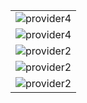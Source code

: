 <table>
<tr>
    <td><img src="https://github.com/suraj-khot-19/img/blob/main/provider4.gif" alt="provider4"></td>
</tr>

<tr>
    <td><img src="https://github.com/suraj-khot-19/img/blob/main/provider5.gif" alt="provider4"></td>
</tr>
<tr>
    <td><img src="https://github.com/suraj-khot-19/img/blob/main/provider2.gif" alt="provider2"></td>
</tr>
<tr>
    <td><img src="https://github.com/suraj-khot-19/img/blob/main/provider3.gif" alt="provider2"></td>
</tr>
<tr>
    <td><img src="https://github.com/suraj-khot-19/img/blob/main/provider1.png" alt="provider2"></td>
</tr>
</table>